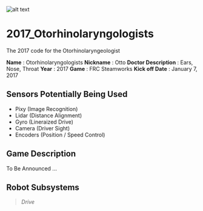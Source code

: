 ![alt text](http://www.firstinspires.org/sites/default/files/uploads/frc/2017-teaser-hero-image.jpg "First Steamworks")

# 2017_Otorhinolaryngologists
The 2017 code for the Otorhinolaryngeologist

**Name** : Otorhinolaryngologists
**Nickname** : Otto
**Doctor Description** : Ears, Nose, Throat
**Year** : 2017
**Game** : FRC Steamworks
**Kick off Date** : January 7, 2017

## Sensors Potentially Being Used
* Pixy      (Image Recognition)
* Lidar     (Distance Alignment)
* Gyro      (Lineraized Drive)
* Camera    (Driver Sight)
* Encoders  (Position / Speed Control)

## Game Description
To Be Announced ...

## Robot Subsystems
>*Drive*
